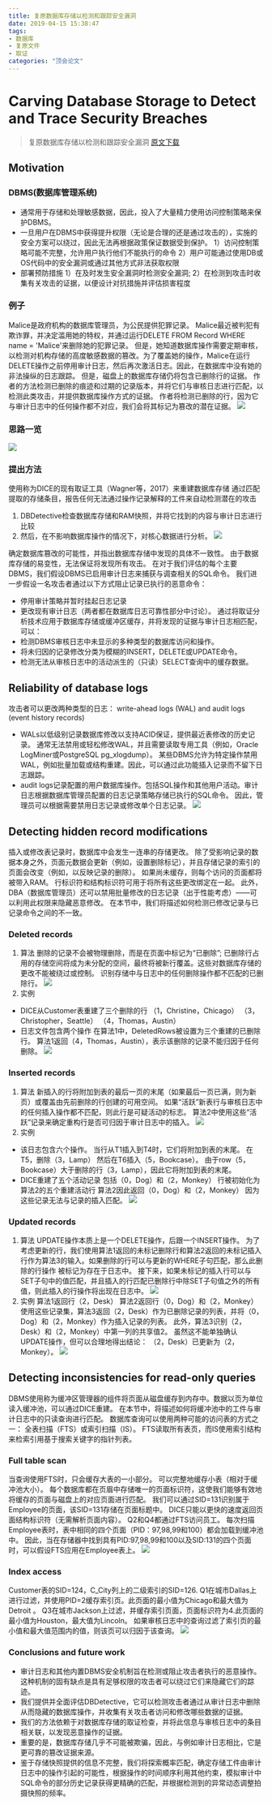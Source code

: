 ```yaml
---
title: 复原数据库存储以检测和跟踪安全漏洞
date: 2019-04-15 15:38:47
tags:
- 数据库
- 复原文件
- 取证
categories: "顶会论文"
---
```


# Carving Database Storage to Detect and Trace Security Breaches
> 复原数据库存储以检测和跟踪安全漏洞
> [原文下载](https://res.cloudinary.com/dozyfkbg3/image/upload/v1555312497/paper/2016-paper_carving_database_storage_to_detect_and.pdf)

## Motivation
### DBMS(数据库管理系统)
- 通常用于存储和处理敏感数据，因此，投入了大量精力使用访问控制策略来保护DBMS。
- 一旦用户在DBMS中获得提升权限（无论是合理的还是通过攻击的），实施的安全方案可以绕过，因此无法再根据政策保证数据受到保护。
1）访问控制策略可能不完整，允许用户执行他们不能执行的命令
2）用户可能通过使用DB或OS代码中的安全漏洞或通过其他方式非法获取权限
- 部署预防措施
1）在及时发生安全漏洞时检测安全漏洞;
2）在检测到攻击时收集有关攻击的证据，以便设计对抗措施并评估损害程度

### 例子
Malice是政府机构的数据库管理员，为公民提供犯罪记录。 Malice最近被判犯有欺诈罪，并决定滥用她的特权，并通过运行DELETE FROM Record WHERE name = 'Malice'来删除她的犯罪记录。
但是，她知道数据库操作需要定期审核，以检测对机构存储的高度敏感数据的篡改。为了覆盖她的操作，Malice在运行DELETE操作之前停用审计日志，然后再次激活日志。因此，在数据库中没有她的非法操纵的日志跟踪。
但是，磁盘上的数据库存储仍将包含已删除行的证据。
作者的方法检测已删除的痕迹和过期的记录版本，并将它们与审核日志进行匹配，以检测此类攻击，并提供数据库操作方式的证据。
作者将检测已删除的行，因为它与审计日志中的任何操作都不对应，我们会将其标记为篡改的潜在证据。
![](https://res.cloudinary.com/dozyfkbg3/image/upload/v1555310640/paper/%E5%9B%BE%E7%89%871.png)

### 思路一览
![](https://res.cloudinary.com/dozyfkbg3/image/upload/v1555310736/paper/%E6%8D%95%E8%8E%B7.png)

### 提出方法
使用称为DICE的现有取证工具（Wagner等，2017）来重建数据库存储
通过匹配提取的存储条目，报告任何无法通过操作记录解释的工件来自动检测潜在的攻击
1. DBDetective检查数据库存储和RAM快照，并将它找到的内容与审计日志进行比较
2. 然后，在不影响数据库操作的情况下，对核心数据进行分析。
![](https://res.cloudinary.com/dozyfkbg3/image/upload/v1555310863/paper/%E5%9B%BE%E7%89%872.png)

确定数据库篡改的可能性，并指出数据库存储中发现的具体不一致性。
由于数据库存储的易变性，无法保证将发现所有攻击。
在对于我们评估的每个主要DBMS，我们假设DBMS已启用审计日志来捕获与调查相关的SQL命令。
我们进一步假设一名攻击者通过以下方式阻止记录已执行的恶意命令：
- 停用审计策略并暂时挂起日志记录
- 更改现有审计日志（两者都在数据库日志可靠性部分中讨论）。
通过将取证分析技术应用于数据库存储或缓冲区缓存，并将发现的证据与审计日志相匹配，可以：
- 检测DBMS审核日志中未显示的多种类型的数据库访问和操作。
- 将未归因的记录修改分类为模糊的INSERT，DELETE或UPDATE命令。
- 检测无法从审核日志中的活动派生的（只读）SELECT查询中的缓存数据。

## Reliability of database logs
攻击者可以更改两种类型的日志： write-ahead logs (WAL) and audit logs (event history records)
- WALs以低级别记录数据库修改以支持ACID保证，提供最近表修改的历史记录。
通常无法禁用或轻松修改WAL，并且需要读取专用工具（例如，Oracle LogMiner或PostgreSQL pg_xlogdump）。
某些DBMS允许为特定操作禁用WAL，例如批量加载或结构重建。因此，可以通过此功能插入记录而不留下日志跟踪。
- audit logs记录配置的用户数据库操作。包括SQL操作和其他用户活动。审计日志根据数据库管理员配置的日志记录策略存储已执行的SQL命令。 因此，管理员可以根据需要禁用日志记录或修改单个日志记录。
![](https://res.cloudinary.com/dozyfkbg3/image/upload/v1555311090/paper/%E5%9B%BE%E7%89%873.png)

## Detecting hidden record modifications
插入或修改表记录时，数据库中会发生一连串的存储更改。 除了受影响记录的数据本身之外，页面元数据会更新（例如，设置删除标记），并且存储记录的索引的页面会改变（例如，以反映记录的删除）。 如果尚未缓存，则每个访问的页面都将被带入RAM。 行标识符和结构标识符可用于将所有这些更改绑定在一起。
此外，DBA（数据库管理员）还可以禁用批量修改的日志记录（出于性能考虑）——可以利用此权限来隐藏恶意修改。
在本节中，我们将描述如何检测已修改记录与已记录命令之间的不一致。
### Deleted records
1. 算法
删除的记录不会被物理删除，而是在页面中标记为“已删除”; 已删除行占用的存储空间将成为未分配的空间，最终将被新行覆盖。这些对数据库存储的更改不能被绕过或控制。
识别存储中与日志中的任何删除操作都不匹配的已删除行。
![](https://res.cloudinary.com/dozyfkbg3/image/upload/v1555311166/paper/%E5%9B%BE%E7%89%874.png)
2. 实例
- DICE从Customer表重建了三个删除的行
（1，Christine，Chicago）
（3，Christopher，Seattle）
（4，Thomas，Austin）
- 日志文件包含两个操作
在算法1中，DeletedRows被设置为三个重建的已删除行。
算法1返回（4，Thomas，Austin），表示该删除的记录不能归因于任何删除。
![](https://res.cloudinary.com/dozyfkbg3/image/upload/v1555311315/paper/%E5%9B%BE%E7%89%875.png)

### Inserted records
1. 算法
新插入的行将附加到表的最后一页的末尾（如果最后一页已满，则为新页）或覆盖由先前删除的行创建的可用空间。
如果“活跃”新表行与审核日志中的任何插入操作都不匹配，则此行是可疑活动的标志。
算法2中使用这些“活跃”记录来确定重构行是否可归因于审计日志中的插入。
![](https://res.cloudinary.com/dozyfkbg3/image/upload/v1555311991/paper/%E5%9B%BE%E7%89%876.png)
2. 实例
- 该日志包含六个操作。
当行从T1插入到T4时，它们将附加到表的末尾。
在T5，删除（3，Lamp）
然后在T6插入（5，Bookcase）。
由于row（5，Bookcase）大于删除的行（3，Lamp），因此它将附加到表的末尾。
- DICE重建了五个活动记录
包括（0，Dog）和（2，Monkey）
行被初始化为算法2的五个重建活动行
算法2因此返回（0，Dog）和（2，Monkey）
因为这些记录无法与记录的插入匹配。
![](https://res.cloudinary.com/dozyfkbg3/image/upload/v1555312072/paper/%E5%9B%BE%E7%89%877.png)

### Updated records
1. 算法
UPDATE操作本质上是一个DELETE操作，后跟一个INSERT操作。
为了考虑更新的行，我们使用算法1返回的未标记删除行和算法2返回的未标记插入行作为算法3的输入。如果删除的行可以与更新的WHERE子句匹配，那么此删除的行操作 被标记为存在于日志中。 接下来，如果未标记的插入行可以与SET子句中的值匹配，并且插入的行匹配已删除行中除SET子句值之外的所有值，则此插入的行操作将出现在日志中。
![](https://res.cloudinary.com/dozyfkbg3/image/upload/v1555312183/paper/%E5%9B%BE%E7%89%878.png)
2. 实例
算法1返回行（2，Desk）
算法2返回行（0，Dog）和（2，Monkey）
使用这些记录集，算法3返回（2，Desk）作为已删除记录的列表，并将（0，Dog）和（2，Monkey）作为插入记录的列表。
此外，算法3识别（2，Desk）和（2，Monkey）中第一列的共享值2。 虽然这不能单独确认UPDATE操作，但可以合理地得出结论：
（2，Desk）已更新为（2，Monkey）。
![](https://res.cloudinary.com/dozyfkbg3/image/upload/v1555312234/paper/%E5%9B%BE%E7%89%879.png)

## Detecting inconsistencies for read-only queries
DBMS使用称为缓冲区管理器的组件将页面从磁盘缓存到内存中。数据以页为单位读入缓冲池，可以通过DICE重建。
在本节中，将描述如何将缓冲池中的工件与审计日志中的只读查询进行匹配。
数据库查询可以使用两种可能的访问表的方式之一：
全表扫描（FTS）或索引扫描（IS）。
FTS读取所有表页，而IS使用索引结构来检索引用基于搜索关键字的指针列表。
### Full table scan
当查询使用FTS时，只会缓存大表的一小部分。 可以完整地缓存小表（相对于缓冲池大小）。 每个数据库都在页眉中存储唯一的页面标识符，这使我们能够有效地将缓存的页面与磁盘上的对应页面进行匹配。
我们可以通过SID=131识别属于Employee的页面，该SID=131存储在页面标题中。 DICE只能以更快的速度返回页面结构标识符（无需解析页面内容）。
Q2和Q4都通过FTS访问员工。 每次扫描Employee表时，表中相同的四个页面（PID：97,98,99和100）都会加载到缓冲池中。
因此，当在存储器中找到具有PID:97,98,99和100以及SID:131的四个页面时，可以假设FTS应用在Employee表上。
![](https://res.cloudinary.com/dozyfkbg3/image/upload/v1555312316/paper/%E5%9B%BE%E7%89%8710.png)

### Index access
Customer表的SID=124，C_City列上的二级索引的SID=126.
Q1在城市Dallas上进行过滤，并使用PID=2缓存索引页。此页面的最小值为Chicago和最大值为Detroit 。
Q3在城市Jackson上过滤，并缓存索引页面，页面标识符为4.此页面的最小值为Houston，最大值为Lincoln。
如果审核日志中的查询过滤了索引页的最小值和最大值范围内的值，则该页可以归因于该查询。
![](https://res.cloudinary.com/dozyfkbg3/image/upload/v1555312359/paper/%E5%9B%BE%E7%89%8711.png)


### Conclusions and future work
- 审计日志和其他内置DBMS安全机制旨在检测或阻止攻击者执行的恶意操作。这种机制的固有缺点是具有足够权限的攻击者可以绕过它们来隐藏它们的踪迹。
- 我们提供并全面评估DBDetective，它可以检测攻击者通过从审计日志中删除从而隐藏的数据库操作，并收集有关攻击者访问和修改哪些数据的证据。
- 我们的方法依赖于对数据库存储的取证检查，并将此信息与审核日志中的条目相关联，以发现恶意操作的证据。
- 重要的是，数据库存储几乎不可能被欺骗，因此，与例如审计日志相比，它是更可靠的篡改证据来源。
- 鉴于存储快照提供的信息不完整，我们将探索概率匹配，确定存储工件由审计日志中的操作引起的可能性，根据操作的时间顺序利用其他约束，模拟审计中SQL命令的部分历史记录获得更精确的匹配，并根据检测到的异常动态调整拍摄快照的频率。
